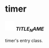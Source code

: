 # timer

### <img src="../../.gitbook/assets/base.png" width="32" height="32" /> $TITLE_NAME$
timer's entry class.<br>
